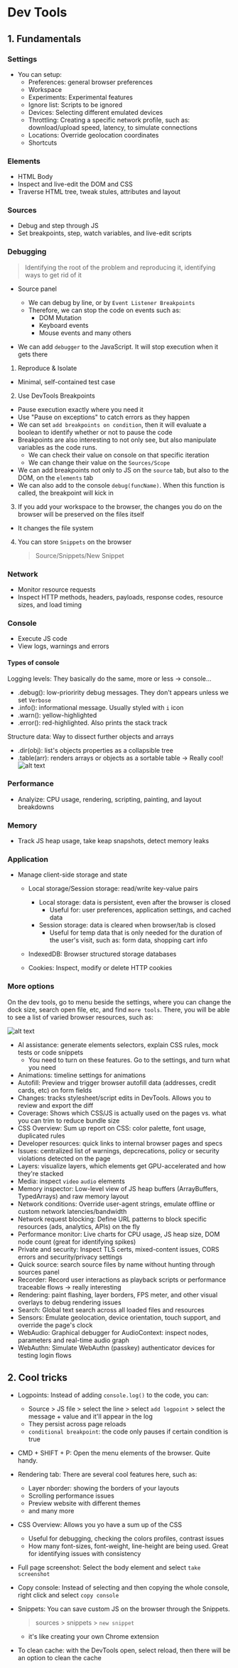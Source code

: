 # Dev Tools

## 1. Fundamentals

### Settings

- You can setup:
  - Preferences: general browser preferences
  - Workspace
  - Experiments: Experimental features
  - Ignore list: Scripts to be ignored
  - Devices: Selecting different emulated devices
  - Throttling: Creating a specific network profile, such as: download/upload speed, latency, to simulate connections
  - Locations: Override geolocation coordinates
  - Shortcuts

### Elements

- HTML Body
- Inspect and live-edit the DOM and CSS
- Traverse HTML tree, tweak stules, attributes and layout

### Sources

- Debug and step through JS
- Set breakpoints, step, watch variables, and live-edit scripts

### Debugging

> Identifying the root of the problem and reproducing it, identifying ways to get rid of it

- Source panel

  - We can debug by line, or by `Event Listener Breakpoints`
  - Therefore, we can stop the code on events such as:
    - DOM Mutation
    - Keyboard events
    - Mouse events
      and many others

- We can add `debugger` to the JavaScript. It will stop execution when it gets there

1. Reproduce & Isolate

- Minimal, self-contained test case

2. Use DevTools Breakpoints

- Pause execution exactly where you need it
- Use "Pause on exceptions" to catch errors as they happen
- We can set `add breakpoints on condition`, then it will evaluate a boolean to identify whether or not to pause the code
- Breakpoints are also interesting to not only see, but also manipulate variables as the code runs.
  - We can check their value on console on that specific iteration
  - We can change their value on the `Sources/Scope`
- We can add breakpoints not only to JS on the `source` tab, but also to the DOM, on the `elements` tab
- We can also add to the console `debug(funcName)`. When this function is called, the breakpoint will kick in

3. If you add your workspace to the browser, the changes you do on the browser will be preserved on the files itself

- It changes the file system

4. You can store `Snippets` on the browser
   > Source/Snippets/New Snippet

### Network

- Monitor resource requests
- Inspect HTTP methods, headers, payloads, response codes, resource sizes, and load timing

### Console

- Execute JS code
- View logs, warnings and errors

#### Types of console

Logging levels: They basically do the same, more or less -> console...

- .debug(): low-prioririty debug messages. They don't appears unless we set `Verbose`
- .info(): informational message. Usually styled with `i` icon
- .warn(): yellow-highlighted
- .error(): red-highlighted. Also prints the stack track

Structure data: Way to dissect further objects and arrays

- .dir(obj): list's objects properties as a collapsible tree
- .table(arr): renders arrays or objects as a sortable table -> Really cool!
  ![alt text](image-6.png)

### Performance

- Analyize: CPU usage, rendering, scripting, painting, and layout breakdowns

### Memory

- Track JS heap usage, take keap snapshots, detect memory leaks

### Application

- Manage client-side storage and state

  - Local storage/Session storage: read/write key-value pairs

    - Local storage: data is persistent, even after the browser is closed
      - Useful for: user preferences, application settings, and cached data
    - Session storage: data is cleared when browser/tab is closed
      - Useful for temp data that is only needed for the duration of the user's visit, such as: form data, shopping cart info

  - IndexedDB: Browser structured storage databases
  - Cookies: Inspect, modify or delete HTTP cookies

### More options

On the dev tools, go to menu beside the settings, where you can change the dock size, search open file, etc, and find `more tools`. There, you will be able to see a list of varied browser resources, such as:

![alt text](image-5.png)

- AI assistance: generate elements selectors, explain CSS rules, mock tests or code snippets
  - You need to turn on these features. Go to the settings, and turn what you need
- Animations: timeline settings for animations
- Autofill: Preview and trigger browser autofill data (addresses, credit cards, etc) on form fields
- Changes: tracks stylesheet/script edits in DevTools. Allows you to review and export the diff
- Coverage: Shows which CSS/JS is actually used on the pages vs. what you can trim to reduce bundle size
- CSS Overview: Sum up report on CSS: color palette, font usage, duplicated rules
- Developer resources: quick links to internal browser pages and specs
- Issues: centralized list of warnings, depcrecations, policy or security violations detected on the page
- Layers: visualize layers, which elements get GPU-accelerated and how they're stacked
- Media: inspect `video` `audio` elements
- Memory inspector: Low-level view of JS heap buffers (ArrayBuffers, TypedArrays) and raw memory layout
- Network conditions: Override user-agent strings, emulate offline or custom network latencies/bandwidth
- Network request blocking: Define URL patterns to block specific resources (ads, analytics, APIs) on the fly
- Performance monitor: Live charts for CPU usage, JS heap size, DOM node count (great for identifying spikes)
- Private and security: Inspect TLS certs, mixed-content issues, CORS errors and security/privacy settings
- Quick source: search source files by name without hunting through sources panel
- Recorder: Record user interactions as playback scripts or performance traceable flows -> really interesting
- Rendering: paint flashing, layer borders, FPS meter, and other visual overlays to debug rendering issues
- Search: Global text search across all loaded files and resources
- Sensors: Emulate geolocation, device orientation, touch support, and override the page's clock
- WebAudio: Graphical debugger for AudioContext: inspect nodes, parameters and real-time audio graph
- WebAuthn: Simulate WebAuthn (passkey) authenticator devices for testing login flows

## 2. Cool tricks

- Logpoints: Instead of adding `console.log()` to the code, you can:

  - Source > JS file > select the line > select `add logpoint` > select the message + value and it'll appear in the log
  - They persist across page reloads
  - `conditional breakpoint`: the code only pauses if certain condition is true

- CMD + SHIFT + P: Open the menu elements of the browser. Quite handy.

- Rendering tab: There are several cool features here, such as:

  - Layer nborder: showing the borders of your layouts
  - Scrolling performance issues
  - Preview website with different themes
  - and many more

- CSS Overview: Allows you yo have a sum up of the CSS

  - Useful for debugging, checking the colors profiles, contrast issues
  - How many font-sizes, font-weight, line-height are being used. Great for identifying issues with consistency

- Full page screenshot: Select the body element and select `take screenshot`

- Copy console: Instead of selecting and then copying the whole console, right click and select `copy console`

- Snippets: You can save custom JS on the browser through the Snippets.

  > sources > snippets > `new snippet`

  - it's like creating your own Chrome extension

- To clean cache: with the DevTools open, select reload, then there will be an option to clean the cache

